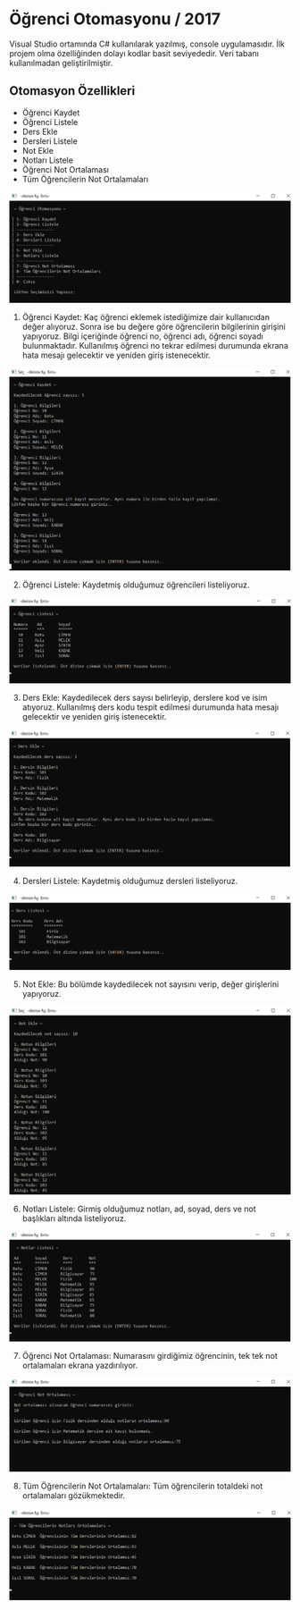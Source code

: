 # Öğrenci Otomasyonu / 2017

Visual Studio ortamında C# kullanılarak yazılmış, console uygulamasıdır.
İlk projem olma özelliğinden dolayı kodlar basit seviyededir. Veri tabanı kullanılmadan geliştirilmiştir.

## Otomasyon Özellikleri

- Öğrenci Kaydet
- Öğrenci Listele
- Ders Ekle
- Dersleri Listele
- Not Ekle
- Notları Listele
- Öğrenci Not Ortalaması
- Tüm Öğrencilerin Not Ortalamaları

![ogrenciOtomasyonu](https://github.com/batucimenn/ogrenciOtomasyonu/blob/main/programCiktilari/1.ogrenciOtomasyonu.png)

1. Öğrenci Kaydet: Kaç öğrenci eklemek istediğimize dair kullanıcıdan değer alıyoruz. Sonra ise bu değere göre öğrencilerin bilgilerinin girişini yapıyoruz. Bilgi içeriğinde öğrenci no, öğrenci adı, öğrenci soyadı bulunmaktadır. Kullanılmış öğrenci no tekrar edilmesi durumunda ekrana hata mesajı gelecektir ve yeniden giriş istenecektir.

![ogrenciOtomasyonu](https://github.com/batucimenn/ogrenciOtomasyonu/blob/main/programCiktilari/2.ogrenciKaydet.png)

2. Öğrenci Listele: Kaydetmiş olduğumuz öğrencileri listeliyoruz.

![ogrenciOtomasyonu](https://github.com/batucimenn/ogrenciOtomasyonu/blob/main/programCiktilari/3.ogrenciListesi.png)

3. Ders Ekle: Kaydedilecek ders sayısı belirleyip, derslere kod ve isim atıyoruz. Kullanılmış ders kodu tespit edilmesi durumunda hata mesajı gelecektir ve yeniden giriş istenecektir.

![ogrenciOtomasyonu](https://github.com/batucimenn/ogrenciOtomasyonu/blob/main/programCiktilari/4.dersEkle.png)

4. Dersleri Listele: Kaydetmiş olduğumuz dersleri listeliyoruz.

![ogrenciOtomasyonu](https://github.com/batucimenn/ogrenciOtomasyonu/blob/main/programCiktilari/5.dersListesi.png)

5. Not Ekle: Bu bölümde kaydedilecek not sayısını verip, değer girişlerini yapıyoruz.

![ogrenciOtomasyonu](https://github.com/batucimenn/ogrenciOtomasyonu/blob/main/programCiktilari/6.notEkle.png)

6. Notları Listele: Girmiş olduğumuz notları, ad, soyad, ders ve not başlıkları altında listeliyoruz.

![ogrenciOtomasyonu](https://github.com/batucimenn/ogrenciOtomasyonu/blob/main/programCiktilari/7.notlarListesi.png)

7. Öğrenci Not Ortalaması: Numarasını girdiğimiz öğrencinin, tek tek not ortalamaları ekrana yazdırılıyor.

![ogrenciOtomasyonu](https://github.com/batucimenn/ogrenciOtomasyonu/blob/main/programCiktilari/8.ogrenciNotOrtalamasi.png)

8. Tüm Öğrencilerin Not Ortalamaları: Tüm öğrencilerin totaldeki not ortalamaları gözükmektedir.

![ogrenciOtomasyonu](https://github.com/batucimenn/ogrenciOtomasyonu/blob/main/programCiktilari/9.tumOgrencilerinNotOrtalamaları.png)
